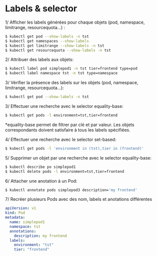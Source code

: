 # Labels & selector

1/ Afficher les labels générées pour chaque objets (pod, namespace, limitrange, resourcequota...) :
```bash
$ kubectl get pod --show-labels -n tst
$ kubectl get namespaces --show-labels
$ kubectl get limitrange --show-labels -n tst
$ kubectl get resourcequota --show-labels -n tst
```


2/ Attribuer des labels aux objets:
```bash
$ kubectl label pod simplepod1 -n tst tier=frontend type=pod
$ kubectl label namespace tst -n tst type=namespace
```


3/ Vérifier la présence des labels sur les objets (pod, namespace, limitrange, resourcequota...):
```bash
$ kubectl get pod --show-labels -n tst
```

3/ Effectuer une recherche avec le selector equality-base:
```bash
$ kubectl get pods -l environment=tst,tier=frontend
```
*equality-base permet de filtrer par clé et par valeur. Les objets correspondants doivent satisfaire à tous les labels spécifiées.

4/ Effectuer une recherche avec le selector set-based:
```bash
$ kubectl get pods -l 'environment in (tst),tier in (frontend)'
```

5/ Supprimer un objet par une recherche avec le selector equality-base:
```bash
$ kubectl describe po simplepod1
$ kubectl delete pods -l environment=tst,tier=frontend
```

6/ Attacher une anotation à un Pod:
```bash
$ kubectl annotate pods simplepod3 description='my frontend'
```

7/ Recréer plusieurs Pods avec des nom, labels et anotations différentes 

```yaml
apiVersion: v1
kind: Pod
metadata:
  name: simplepod1
  namespace: tst
  annotations:
    description: my frontend
  labels:
    environment: "tst"
    tier: "frontend"
```

